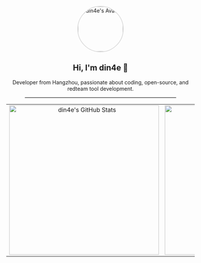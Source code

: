 <div align="center">
  <br>

  <a>
    <img width="120" height="120" style="border-radius: 50%; border: 2px solid #ddd;" src="https://avatars.githubusercontent.com/u/35624811?v=4" alt="din4e's Avatar" />
  </a>

  <h2>Hi, I'm din4e 👾</h2>
  <p>
    Developer from Hangzhou, passionate about coding, open-source, and redteam tool development.
  </p>
  
  <hr style="width: 80%; border: 0.5px solid #ddd;">

  <table>
    <tr>
      <td align="center" width="50%">
        <img src="https://github-readme-stats.vercel.app/api?username=din4e&show_icons=true&hide_title=true&count_private=true&line_height=25" alt="din4e's GitHub Stats" width="400">
      </td>
      <td align="center" width="50%">
        <img src="https://github-readme-activity-graph.vercel.app/graph?username=din4e&theme=xcode" alt="din4e's GitHub Activity Graph" width="400">
      </td>
    </tr>
  </table>
</div>